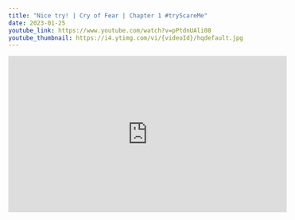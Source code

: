 ```yaml
---
title: "Nice try! | Cry of Fear | Chapter 1 #tryScareMe"
date: 2023-01-25
youtube_link: https://www.youtube.com/watch?v=pPtdnUAli08
youtube_thumbnail: https://i4.ytimg.com/vi/{videoId}/hqdefault.jpg
---
```

<iframe width="560" height="315" src="https://www.youtube.com/embed/pPtdnUAli08" title="Nice try! | Cry of Fear | Chapter 1 #tryScareMe" frameborder="0" allow="accelerometer; autoplay; clipboard-write; encrypted-media; gyroscope; picture-in-picture; web-share" allowfullscreen></iframe>
